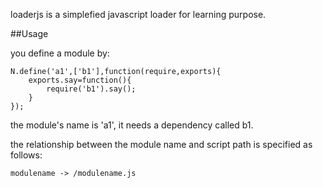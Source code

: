 loaderjs is a simplefied javascript loader for learning purpose.

##Usage

you define a module by:
	
	N.define('a1',['b1'],function(require,exports){
		exports.say=function(){
			require('b1').say();
		}
	});
	
the module's name is 'a1', it needs a dependency called b1.

the relationship between the module name and script path is specified as follows:

	modulename -> /modulename.js